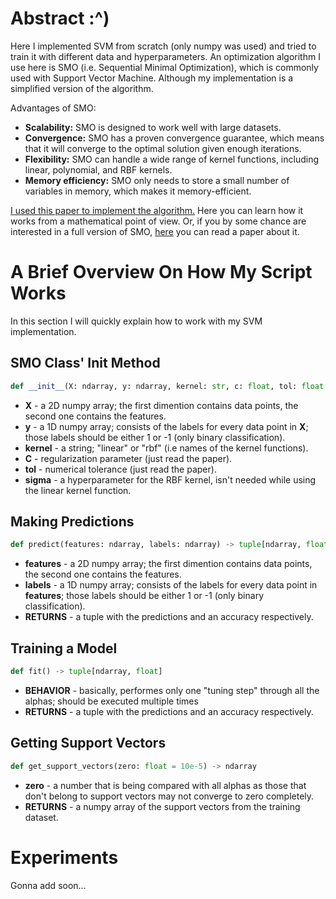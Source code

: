 # Abstract :^)
Here I implemented SVM from scratch (only numpy was used) and tried to train it with different data and hyperparameters. An optimization algorithm I use here is SMO (i.e. Sequential Minimal Optimization), which is commonly used with Support Vector Machine. Although my implementation is a simplified version of the algorithm.

Advantages of SMO:
  - **Scalability:** SMO is designed to work well with large datasets.
  - **Convergence:** SMO has a proven convergence guarantee, which means that it will converge to the optimal solution given enough iterations.
  - **Flexibility:** SMO can handle a wide range of kernel functions, including linear, polynomial, and RBF kernels.
  - **Memory efficiency:** SMO only needs to store a small number of variables in memory, which makes it memory-efficient.
  
<a href="https://chubakbidpaa.com/assets/pdf/smo.pdf">I used this paper to implement the algorithm.</a> Here you can learn how it works from a mathematical point of view. Or, if you by some chance are interested in a full version of SMO, <a href="https://www.microsoft.com/en-us/research/wp-content/uploads/2016/02/tr-98-14.pdf">here</a> you can read a paper about it. 

# A Brief Overview On How My Script Works
In this section I will quickly explain how to work with my SVM implementation.

## SMO Class' Init Method
```python
def __init__(X: ndarray, y: ndarray, kernel: str, c: float, tol: float = 10e-4, sigma: float = 1)
```

- **X** - a 2D numpy array; the first dimention contains data points, the second one contains the features.
- **y** - a 1D numpy array; consists of the labels for every data point in **X**; those labels should be either 1 or -1 (only binary classification).
- **kernel** - a string; "linear" or "rbf" (i.e names of the kernel functions).
- **C** - regularization parameter (just read the paper).
- **tol** - numerical tolerance (just read the paper).
- **sigma** - a hyperparameter for the RBF kernel, isn't needed while using the linear kernel function.

## Making Predictions
```python
def predict(features: ndarray, labels: ndarray) -> tuple[ndarray, float]
```

- **features** - a 2D numpy array; the first dimention contains data points, the second one contains the features.
- **labels** - a 1D numpy array; consists of the labels for every data point in **features**; those labels should be either 1 or -1 (only binary classification).
- **RETURNS** - a tuple with the predictions and an accuracy respectively.

## Training a Model
```python
def fit() -> tuple[ndarray, float]
```
- **BEHAVIOR** - basically, performes only one "tuning step" through all the alphas; should be executed multiple times
- **RETURNS** - a tuple with the predictions and an accuracy respectively.

## Getting Support Vectors
```python
def get_support_vectors(zero: float = 10e-5) -> ndarray
```
- **zero** - a number that is being compared with all alphas as those that don't belong to support vectors may not converge to zero completely.
- **RETURNS** - a numpy array of the support vectors from the training dataset.

# Experiments
Gonna add soon...
